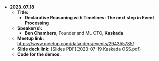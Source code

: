 - **2023_07_18**
  - **Title:**
    - **Declarative Reasoning with Timelines: The next step in Event Processing**
  - **Speaker(s):**
    - **Ben Chambers**, Founder and ML CTO, **Kaskada**
  - **Meetup link:**  https://www.meetup.com/datariders/events/294355785/
  - **Slide deck link:** [Slides PDF](2023-07-19 Kaskada OSS.pdf)
  - **Code for the demos:**
